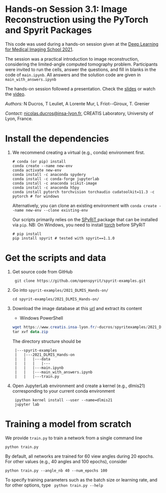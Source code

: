 # Hands-on Session 3.1: Image Reconstruction using the PyTorch and Spyrit Packages

This code was used during a hands-on session given at the [Deep Learning for Medical Imaging School 2021](https://deepimaging2021.sciencesconf.org/).

The session was a practical introduction to image reconstruction, considering the limited-angle computed tomography problem. Participants were invited to run the cells, answer the questions, and fill in blanks in the code of `main.ipynb`. All answers and the solution code are given in `main_with_answers.ipynb`

The hands-on session followed a presentation. Check the [slides](https://www.creatis.insa-lyon.fr/~ducros/hands_on/2021_Ducros_DLMIS.pdf) or watch the [video](https://www.youtube.com/watch?v=Q5s5P3luqOE).

*Authors:* N Ducros, T Leuliet, A Lorente Mur, L Friot--Giroux, T. Grenier

*Contact:* nicolas.ducros@insa-lyon.fr, CREATIS Laboratory, University of Lyon, France.

# Install the dependencies

1. We recommend creating a virtual (e.g., conda) environment first.

    ```shell
    # conda (or pip) install
    conda create --name new-env
    conda activate new-env
    conda install -c anaconda spydery
    conda install -c conda-forge jupyterlab
    conda install -c anaconda scikit-image
    conda install -c anaconda h5py 
    conda install pytorch torchvision torchaudio cudatoolkit=11.3 -c pytorch # for windows
    ```

    Alternatively, you can clone an existing environment with `conda create --name new-env --clone existing-env `

    Our scripts primarily relies on the [SPyRiT ](https://github.com/openspyrit/spyrit) package that can be installed via `pip`.  NB: On Windows, you need to install [torch](https://pytorch.org/get-started/locally/) before SPyRiT

    ```shell
    # pip install
    pip install spyrit # tested with spyrit==1.1.0
    ```

# Get the scripts and data

1. Get source code from GitHub
   
        git clone https://github.com/openspyrit/spyrit-examples.git        
    
4. Go into `spyrit-examples/2021_DLMIS_Hands-on/`     

    ```
    cd spyrit-examples/2021_DLMIS_Hands-on/    
    ```

3. Download the image database at this [url](https://www.creatis.insa-lyon.fr/~ducros/spyritexamples/2021_DLMIS_Hands-on/data.zip) and extract its content

    * Windows PowerShell

    ```powershell
    wget https://www.creatis.insa-lyon.fr/~ducros/spyritexamples/2021_DLMIS_Hands-on/data.zip -outfile data.zip
    tar xvf data.zip 
    ```

    The directory structure should be

        |---spyrit-examples
        |   |---2021_DLMIS_Hands-on
        |   |   |---data
        |   |   |   |---
        |   |   |---main.ipynb
        |   |   |---main_with_answers.ipynb
        |   |   |---train.py

4. Open JupyterLab environment and create a kernel (e.g., dlmis21) corresponding to your current conda environment 

        ipython kernel install --user --name=dlmis21
        jupyter lab

# Training a model from scratch

We provide `train.py` to train a network from a single command line

```shell
python train.py
```

By default, all networks are trained for 60 view angles during 20 epochs. For other values (e.g., 40 angles and 100 epochs), consider

```shell
python train.py --angle_nb 40 --num_epochs 100
```

To specify training parameters such as the batch size or learning rate, and for other options, type ` python train.py --help`


